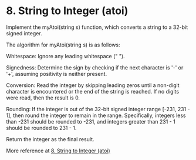 # 8. String to Integer (atoi)


Implement the myAtoi(string s) function, which converts a string to a 32-bit signed integer.

The algorithm for myAtoi(string s) is as follows:

Whitespace: Ignore any leading whitespace (" ").

Signedness: Determine the sign by checking if the next character is '-' or '+', assuming positivity is neither present.

Conversion: Read the integer by skipping leading zeros until a non-digit character is encountered or the end of the string is reached. If no digits were read, then the result is 0.

Rounding: If the integer is out of the 32-bit signed integer range [-231, 231 - 1], then round the integer to remain in the range. Specifically, integers less than -231 should be rounded to -231, and integers greater than 231 - 1 should be rounded to 231 - 1.

Return the integer as the final result.

More reference at [8. String to Integer (atoi)](https://leetcode.com/problems/string-to-integer-atoi/description/)
